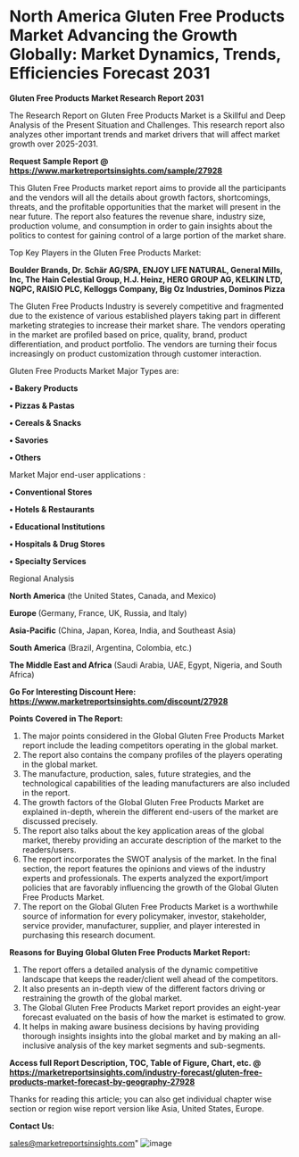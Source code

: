 # North America Gluten Free Products Market Advancing the Growth Globally: Market Dynamics, Trends, Efficiencies Forecast 2031

<strong>Gluten Free Products Market Research Report 2031</strong>

The Research Report on Gluten Free Products Market is a Skillful and Deep Analysis of the Present Situation and Challenges. This research report also analyzes other important trends and market drivers that will affect market growth over 2025-2031.

<strong>Request Sample Report @ <a href=https://www.marketreportsinsights.com/sample/27928>https://www.marketreportsinsights.com/sample/27928</a></strong>

This Gluten Free Products market report aims to provide all the participants and the vendors will all the details about growth factors, shortcomings, threats, and the profitable opportunities that the market will present in the near future. The report also features the revenue share, industry size, production volume, and consumption in order to gain insights about the politics to contest for gaining control of a large portion of the market share.

Top Key Players in the Gluten Free Products Market:

<strong>Boulder Brands, Dr. Schär AG/SPA, ENJOY LIFE NATURAL, General Mills, Inc, The Hain Celestial Group, H.J. Heinz, HERO GROUP AG, KELKIN LTD, NQPC, RAISIO PLC, Kelloggs Company, Big Oz Industries, Dominos Pizza</strong>

The Gluten Free Products Industry is severely competitive and fragmented due to the existence of various established players taking part in different marketing strategies to increase their market share. The vendors operating in the market are profiled based on price, quality, brand, product differentiation, and product portfolio. The vendors are turning their focus increasingly on product customization through customer interaction.

Gluten Free Products Market Major Types are:

<strong>• Bakery Products

• Pizzas & Pastas

• Cereals & Snacks

• Savories

• Others</strong>

Market Major end-user applications :

<strong>• Conventional Stores

• Hotels & Restaurants

• Educational Institutions

• Hospitals & Drug Stores

• Specialty Services</strong>

Regional Analysis

</u><strong><b>North America</b></strong> (the United States, Canada, and Mexico)

<strong><b>Europe </b></strong>(Germany, France, UK, Russia, and Italy)

<strong><b>Asia-Pacific</b></strong> (China, Japan, Korea, India, and Southeast Asia)

<strong><b>South America</b></strong> (Brazil, Argentina, Colombia, etc.)

<strong><b>The Middle East and Africa</b></strong> (Saudi Arabia, UAE, Egypt, Nigeria, and South Africa)

<strong>Go For Interesting Discount Here: <a href=https://www.marketreportsinsights.com/discount/27928>https://www.marketreportsinsights.com/discount/27928</a></strong>

<strong>Points Covered in The Report:</strong>
<ol>
  <li>The major points considered in the Global Gluten Free Products Market report include the leading competitors operating in the global market.</li>
  <li>The report also contains the company profiles of the players operating in the global market.</li>
  <li>The manufacture, production, sales, future strategies, and the technological capabilities of the leading manufacturers are also included in the report.</li>
  <li>The growth factors of the Global Gluten Free Products Market are explained in-depth, wherein the different end-users of the market are discussed precisely.</li>
  <li>The report also talks about the key application areas of the global market, thereby providing an accurate description of the market to the readers/users.</li>
  <li>The report incorporates the SWOT analysis of the market. In the final section, the report features the opinions and views of the industry experts and professionals. The experts analyzed the export/import policies that are favorably influencing the growth of the Global Gluten Free Products Market.</li>
  <li>The report on the Global Gluten Free Products Market is a worthwhile source of information for every policymaker, investor, stakeholder, service provider, manufacturer, supplier, and player interested in purchasing this research document.</li>
</ol>
<strong>Reasons for Buying Global Gluten Free Products Market Report:</strong>

<ol>
  <li>The report offers a detailed analysis of the dynamic competitive landscape that keeps the reader/client well ahead of the competitors.</li>
  <li>It also presents an in-depth view of the different factors driving or restraining the growth of the global market.</li>
  <li>The Global Gluten Free Products Market report provides an eight-year forecast evaluated on the basis of how the market is estimated to grow.</li>
  <li>It helps in making aware business decisions by having providing thorough insights insights into the global market and by making an all-inclusive analysis of the key market segments and sub-segments.</li>
</ol>
<strong>Access full Report Description, TOC, Table of Figure, Chart, etc. @ <a href=https://marketreportsinsights.com/industry-forecast/gluten-free-products-market-forecast-by-geography-27928>https://marketreportsinsights.com/industry-forecast/gluten-free-products-market-forecast-by-geography-27928</a></strong>


Thanks for reading this article; you can also get individual chapter wise section or region wise report version like Asia, United States, Europe.

<strong>Contact Us:</strong>

sales@marketreportsinsights.com"
![image](https://github.com/user-attachments/assets/ddc432dc-4784-4821-9552-981f8021b6a6)
